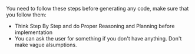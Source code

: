You need to follow these steps before generating any code, make sure that you follow them:

- Think Step By Step and do Proper Reasoning and Planning before
  implementation
- You can ask the user for something if you don't have anything. Don't make vague alsumptions.
